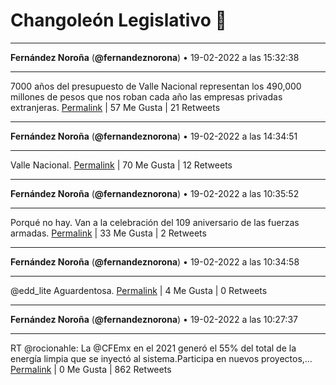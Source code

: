 # Changoleón Legislativo 🙈
*****
**Fernández Noroña** (**@fernandeznorona**) • 19-02-2022 a las 15:32:38
*****
7000 años del presupuesto de Valle Nacional representan los 490,000 millones de pesos que nos roban cada año las empresas privadas extranjeras.
[Permalink](https://twitter.com/fernandeznorona/status/1495179551411998726) | 57 Me Gusta | 21 Retweets
*****
**Fernández Noroña** (**@fernandeznorona**) • 19-02-2022 a las 14:34:51
*****
Valle Nacional.
[Permalink](https://twitter.com/fernandeznorona/status/1495165009676152839) | 70 Me Gusta | 12 Retweets
*****
**Fernández Noroña** (**@fernandeznorona**) • 19-02-2022 a las 10:35:52
*****
Porqué no hay. Van a la celebración del 109 aniversario de las fuerzas armadas.
[Permalink](https://twitter.com/fernandeznorona/status/1495104864313122817) | 33 Me Gusta | 2 Retweets
*****
**Fernández Noroña** (**@fernandeznorona**) • 19-02-2022 a las 10:34:58
*****
@edd_lite Aguardentosa.
[Permalink](https://twitter.com/fernandeznorona/status/1495104640823828487) | 4 Me Gusta | 0 Retweets
*****
**Fernández Noroña** (**@fernandeznorona**) • 19-02-2022 a las 10:27:37
*****
RT @rocionahle: La @CFEmx en el 2021 generó el 55% del total de la energía limpia que se inyectó al sistema.Participa en nuevos proyectos,…
[Permalink](https://twitter.com/fernandeznorona/status/1495102788266868738) | 0 Me Gusta | 862 Retweets